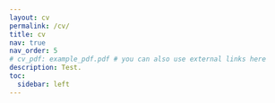 ```yaml
---
layout: cv
permalink: /cv/
title: cv
nav: true
nav_order: 5
# cv_pdf: example_pdf.pdf # you can also use external links here
description: Test.
toc:
  sidebar: left
---
```

